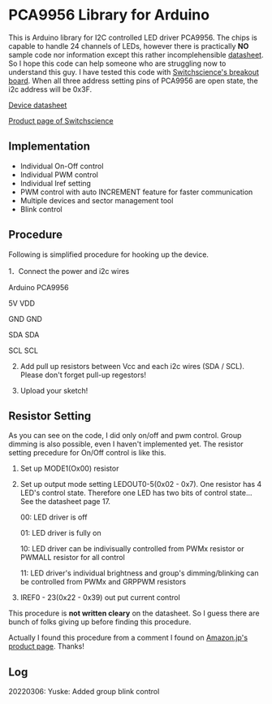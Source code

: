 # PCA9956 Library for Arduino
This is Arduino library for I2C controlled LED driver PCA9956. The chips is capable to handle 24 channels of LEDs, however there is practically **NO** sample code nor information except this rather incomplehensible [datasheet](https://www.nxp.com/docs/en/data-sheet/PCA9956B.pdf). So I hope this code can help someone who are struggling now to understand this guy. I have tested this code with [Switchscience's breakout board](https://www.switch-science.com/catalog/2677/). When all three address setting pins of PCA9956 are open state, the i2c address will be 0x3F. 


[Device datasheet](https://www.switch-science.com/catalog/2677/)

[Product page of Switchscience](https://www.switch-science.com/catalog/2677/)


## Implementation
- Individual On-Off control
- Individual PWM control
- Individual Iref setting
- PWM control with auto INCREMENT feature for faster communication
- Multiple devices and sector management tool
- Blink control

## Procedure

Following is simplified procedure for hooking up the device.

1．Connect the power and i2c wires
   
Arduino   PCA9956
  
5V        VDD
  
GND       GND
  
SDA       SDA
  
SCL       SCL

2. Add pull up resistors between Vcc and each i2c wires (SDA / SCL). Please don't forget pull-up regestors!

3. Upload your sketch!


## Resistor Setting

As you can see on the code, I did only on/off and pwm control. Group dimming is also possible, even I haven't implemented yet. The resistor setting precedure for On/Off control is like this.

1. Set up MODE1(Ox00) resistor
   
2. Set up output mode setting LEDOUT0-5(0x02 - 0x7). One resistor has 4 LED's control state. Therefore one LED has two bits of control state... See the datasheet page 17. 
   
    00: LED driver is off
    
    01: LED driver is fully on
    
    10: LED driver can be indivisually controlled from PWMx resistor or PWMALL resistor for all control
        
    11: LED driver's individual brightness and group's dimming/blinking can be controlled from PWMx and GRPPWM resistors
    
3. IREF0 - 23(0x22 - 0x39) out put current control

This procedure is **not written cleary** on the datasheet. So I guess there are bunch of folks giving up before finding this procedure.

Actually I found this procedure from a comment I found on [Amazon.jp's product page](https://www.amazon.co.jp/gp/aw/reviews/B01FJHF760). Thanks! 

## Log
20220306: Yuske: Added group blink control